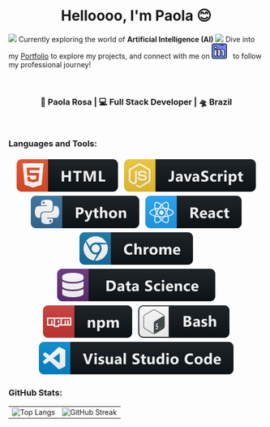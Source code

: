 # 
<div align="center">
   <h1>Helloooo, I'm Paola 😊 </h1>   
</div>

<img src="https://media.giphy.com/media/WUlplcMpOCEmTGBtBW/giphy.gif" width="30"> Currently exploring the world of **Artificial Intelligence (AI)**
<img src="https://media.giphy.com/media/WUlplcMpOCEmTGBtBW/giphy.gif" width="30"> Dive into my [Portfolio](https://portfolio-pi-pearl-11.vercel.app/) to explore my projects, and connect with me on <a href="https://www.linkedin.com/in/paola-rosa-a2254b10a/"> <img height="30" src="https://raw.githubusercontent.com/8bithemant/8bithemant/master/linkedin.png?raw=true"></a>&nbsp;&nbsp; to follow my professional journey!

<br/>
<div align="center">
<h3> 👻 Paola Rosa | 💻 Full Stack Developer | 🛸 Brazil </h3>
</div>
<br/>
<h3><b>Languages and Tools:</b></h3>

<p align="center">
  <img src="https://raw.githubusercontent.com/8bithemant/8bithemant/master/svg/dev/languages/html.svg" alt="html" style="vertical-align:top; margin:4px">    
  <img src="https://raw.githubusercontent.com/8bithemant/8bithemant/master/svg/dev/languages/js.svg" alt="js" style="vertical-align:top; margin:4px">
  <img src="https://raw.githubusercontent.com/8bithemant/8bithemant/master/svg/dev/languages/python.svg" alt="python" style="vertical-align:top; margin:4px">
  <img src="https://raw.githubusercontent.com/8bithemant/8bithemant/master/svg/dev/frameworks/react.svg" alt="react" style="vertical-align:top; margin:4px">
  <img src="https://raw.githubusercontent.com/8bithemant/8bithemant/master/svg/dev/misc/chrome.svg" alt="chrome" style="vertical-align:top; margin:4px">
  <img src="https://raw.githubusercontent.com/8bithemant/8bithemant/master/svg/dev/misc/datascience.svg" alt="datascience" style="vertical-align:top; margin:4px">
  <img src="https://raw.githubusercontent.com/8bithemant/8bithemant/master/svg/dev/services/npm.svg" alt="npm" style="vertical-align:top; margin:4px">
  <img src="https://raw.githubusercontent.com/8bithemant/8bithemant/master/svg/dev/tools/bash.svg" alt="bash" style="vertical-align:top; margin:4px">
  <img src="https://raw.githubusercontent.com/8bithemant/8bithemant/master/svg/dev/tools/visualstudio_code.svg" alt="vscode" style="vertical-align:top; margin:4px">
</p>

### GitHub Stats:

<table>
  <tr>
    <td><img src="https://github-readme-stats.vercel.app/api/top-langs/?username=paolarosa&layout=compact&theme=dark" alt="Top Langs"></td>
    <td><img src="https://github-readme-streak-stats.herokuapp.com/?user=paolarosa&theme=dark" alt="GitHub Streak"></td>
  </tr>
</table>
